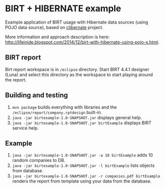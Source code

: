 BIRT + HIBERNATE example
======================

Example application of BIRT usage with Hibernate data sources (using POJO data source), based on
[clibernate](https://github.com/l0co/clibernate) project.

More information and approach description is here:
http://lifeinide.blogspot.com/2014/12/birt-with-hibernate-using-pojo-s.html.

## BIRT report

Birt report workspace is in `/eclipse` directory. Start BIRT 4.4.1 designer (Luna) and select this directory
as the workspace to start playing around the report.

## Building and testing

1. `mvn package` builds everything with libraries and the `/eclipse/report/company.rptdesign` built-in.
2. `java -jar birtexample-1.0-SNAPSHOT.jar` displays general help.
3. `java -jar birtexample-1.0-SNAPSHOT.jar birtExample` displays BIRT service help.

## Example

1. `java -jar birtexample-1.0-SNAPSHOT.jar -a 10 birtExample` adds 10 random companies to DB.
2. `java -jar birtexample-1.0-SNAPSHOT.jar -l birtExample` lists objects from database.
3. `java -jar birtexample-1.0-SNAPSHOT.jar -r companies.pdf birtExample` renders the report from template using
your data from the database.
